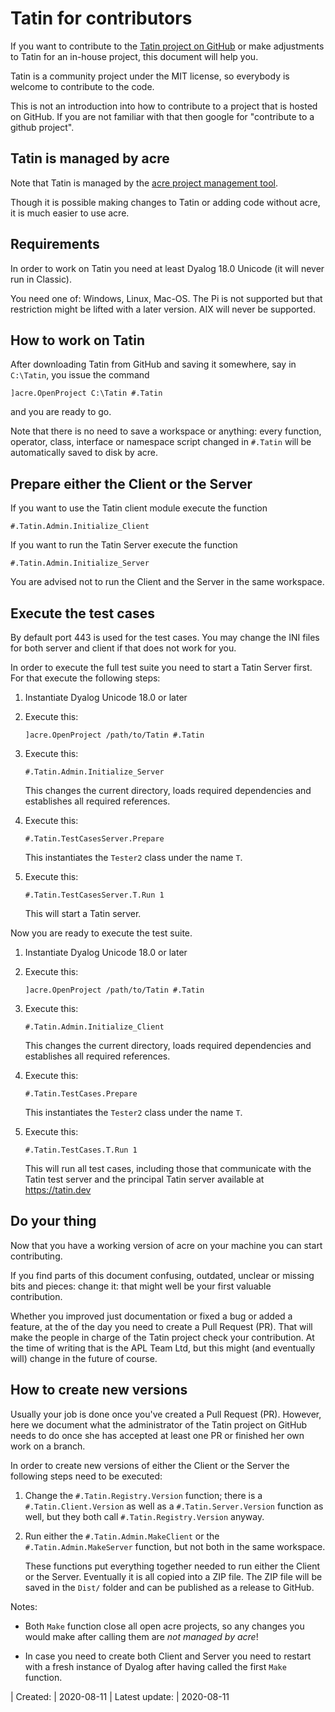# Tatin for contributors

If you want to contribute to the [Tatin project on GitHub](https://github.com/aplteam/Tatin) or make adjustments to Tatin for an in-house project, this document will help you.

Tatin is a community project under the MIT license, so everybody is welcome to contribute to the code.

This is not an introduction into how to contribute to a project that is hosted on GitHub. If you are not familiar with that then google for "contribute to a github project".


## Tatin is managed by acre

Note that Tatin is managed by the [acre project management tool](https://github.com/the-carlisle-group/Acre-Desktop).

Though it is possible making changes to Tatin or adding code without acre, it is much easier to use acre.


## Requirements

In order to work on Tatin you need at least Dyalog 18.0 Unicode (it will never run in Classic). 

You need one of: Windows, Linux, Mac-OS. The Pi is not supported but that restriction might be lifted with a later version. AIX will never be supported.


## How to work on Tatin

After downloading Tatin from GitHub and saving it somewhere, say in `C:\Tatin`, you issue the command 

```
]acre.OpenProject C:\Tatin #.Tatin
``` 

and you are ready to go. 

Note that there is no need to save a workspace or anything: every function, operator, class, interface or namespace script changed in `#.Tatin` will be automatically saved to disk by acre.


## Prepare either the Client or the Server

If you want to use the Tatin client module execute the function

```
#.Tatin.Admin.Initialize_Client
```

If you want to run the Tatin Server execute the function

```
#.Tatin.Admin.Initialize_Server
```

You are advised not to run the Client and the Server in the same workspace.


## Execute the test cases

By default port 443 is used for the test cases. You may change the INI files for both server and client if that does not work for you.

In order to execute the full test suite you need to start a Tatin Server first. For that execute the following steps:

1. Instantiate Dyalog Unicode 18.0 or later

2. Execute this:

   ```
   ]acre.OpenProject /path/to/Tatin #.Tatin
   ```

3. Execute this:

   ```
   #.Tatin.Admin.Initialize_Server
   ```

   This changes the current directory, loads required dependencies and establishes all required references.

4. Execute this:

   ```
   #.Tatin.TestCasesServer.Prepare
   ```

   This instantiates the `Tester2` class under the name `T`.

5. Execute this:

   ```
   #.Tatin.TestCasesServer.T.Run 1
   ``` 

   This will start a Tatin server.


Now you are ready to execute the test suite.

1. Instantiate Dyalog Unicode 18.0 or later

2. Execute this:

   ```
   ]acre.OpenProject /path/to/Tatin #.Tatin
   ```

3. Execute this:

   ```
   #.Tatin.Admin.Initialize_Client
   ```

   This changes the current directory, loads required dependencies and establishes all required references.

4. Execute this:

   ```
   #.Tatin.TestCases.Prepare
   ```

   This instantiates the `Tester2` class under the name `T`.

5. Execute this:

   ```
   #.Tatin.TestCases.T.Run 1
   ``` 

   This will run all test cases, including those that communicate with the Tatin test server and the principal Tatin server available at <https://tatin.dev>


## Do your thing

Now that you have a working version of acre on your machine you can start contributing.

If you find parts of this document confusing, outdated, unclear or missing bits and pieces: change it: that might well be your first valuable contribution.

Whether you improved just documentation or fixed a bug or added a feature, at the of the day you need to create a Pull Request (PR). That will make the people in charge of the Tatin project check your contribution. At the time of writing that is the APL Team Ltd, but this might (and eventually will) change in the future of course.


## How to create new versions

Usually your job is done once you've created a Pull Request (PR). However, here we document what the administrator of the Tatin project on GitHub needs to do once she has accepted at least one PR or finished her own work on a branch.

In order to create new versions of either the Client or the Server the following steps need to be executed:

1. Change the `#.Tatin.Registry.Version` function; there is a `#.Tatin.Client.Version` as well as a `#.Tatin.Server.Version` function as well, but they both call `#.Tatin.Registry.Version` anyway.

1. Run either the `#.Tatin.Admin.MakeClient` or the `#.Tatin.Admin.MakeServer` function, but not both in the same workspace.

   These functions put everything together needed to run either the Client or the Server. Eventually it is all copied into a ZIP file. The ZIP file will be saved in the `Dist/` folder and can be published as a release to GitHub.

Notes:

* Both `Make` function close all open acre projects, so any changes you would make after calling them are _not managed by acre_!

* In case you need to create both Client and Server you need to restart with a fresh instance of Dyalog after having called the first `Make` function.

| Created:       | 2020-08-11
| Latest update: | 2020-08-11